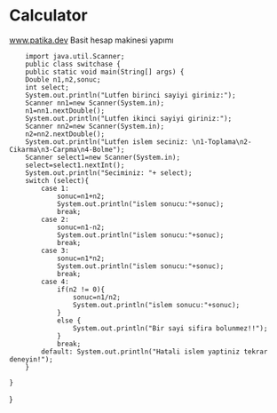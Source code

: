 # Calculator
www.patika.dev Basit hesap makinesi yapımı




        import java.util.Scanner;
        public class switchase {
        public static void main(String[] args) {
        Double n1,n2,sonuc;
        int select;
        System.out.println("Lutfen birinci sayiyi giriniz:");
        Scanner nn1=new Scanner(System.in);
        n1=nn1.nextDouble();
        System.out.println("Lutfen ikinci sayiyi giriniz:");
        Scanner nn2=new Scanner(System.in);
        n2=nn2.nextDouble();
        System.out.println("Lutfen islem seciniz: \n1-Toplama\n2-Cikarma\n3-Carpma\n4-Bolme");
        Scanner select1=new Scanner(System.in);
        select=select1.nextInt();
        System.out.println("Seciminiz: "+ select);
        switch (select){
            case 1:
                sonuc=n1+n2;
                System.out.println("islem sonucu:"+sonuc);
                break;
            case 2:
                sonuc=n1-n2;
                System.out.println("islem sonucu:"+sonuc);
                break;
            case 3:
                sonuc=n1*n2;
                System.out.println("islem sonucu:"+sonuc);
                break;
            case 4:
                if(n2 != 0){
                    sonuc=n1/n2;
                    System.out.println("islem sonucu:"+sonuc);
                }
                else {
                    System.out.println("Bir sayi sifira bolunmez!!");
                }
                break;
            default: System.out.println("Hatali islem yaptiniz tekrar deneyin!");
        }

    }
}
